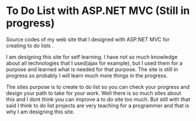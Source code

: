 # To Do List with ASP.NET MVC (Still in progress)

Source codes of my web site that I designed with ASP.NET MVC for creating to do lists .

I am designing this site for self learning. I have not so much knowledge about all technologies that I used(ajax for example), but I used them for a purpose and learned what is needed for that purpose. The site is still in progress so probably I will learn much more things in the progress.

The sites purpose is to create to do list so you can check your progress and design your path to take for your work. Well there is so much sites about this and I dont think you can improve a to do site too much. But still with that said I think to do list projects are very teaching for a programmer and that is why I am designing this site.
